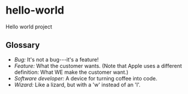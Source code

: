 # hello-world
Hello world project

## Glossary
- *Bug:* It's not a bug---it's a feature!
- *Feature:* What the customer wants. (Note that Apple uses a different definition: What WE make the customer want.)
- *Software developer:* A device for turning coffee into code.
- *Wizard:* Like a lizard, but with a 'w' instead of an 'l'.
